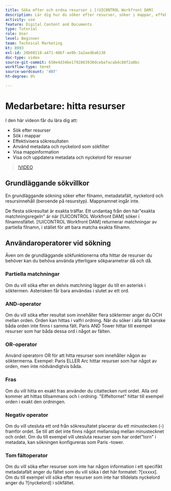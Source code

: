 ```yaml
---
title: Söka efter och ordna resurser i [!UICONTROL Workfront DAM]
description: Lär dig hur du söker efter resurser, söker i mappar, effektiviserar sökresultat, använder metadata och nyckelord som sökfilter och mycket mer i [!UICONTROL Workfront DAM].
activity: use
feature: Digital Content and Documents
type: Tutorial
role: User
level: Beginner
team: Technical Marketing
kt: 8993
exl-id: 28b60118-a471-48bf-ae9b-3a2aed6a6130
doc-type: video
source-git-commit: 650e4d346e1792863930dcebafacab4c88f2a8bc
workflow-type: tm+mt
source-wordcount: '407'
ht-degree: 0%

---
```


# Medarbetare: hitta resurser

I den här videon får du lära dig att:

* Sök efter resurser
* Sök i mappar
* Effektivisera sökresultaten
* Använd metadata och nyckelord som sökfilter
* Visa mappinformation
* Visa och uppdatera metadata och nyckelord för resurser

>[!VIDEO](https://video.tv.adobe.com/v/335253/?quality=12&learn=on)

## Grundläggande sökvillkor

En grundläggande sökning söker efter filnamn, metadatafält, nyckelord och resursinnehåll (beroende på resurstyp). Mappnamnet ingår inte.

De flesta sökresultat är exakta träffar. Ett undantag från den här&quot;exakta matchningsregeln&quot; är när [!UICONTROL Workfront DAM] söker i filnamnsfältet. [!UICONTROL Workfront DAM] returnerar matchningar av partiella filnamn, i stället för att bara matcha exakta filnamn.

## Användaroperatorer vid sökning

Även om de grundläggande sökfunktionerna ofta hittar de resurser du behöver kan du behöva använda ytterligare sökparametrar då och då.

### Partiella matchningar

Om du vill söka efter en delvis matchning lägger du till en asterisk i söktermen. Asterisken får bara användas i slutet av ett ord.

### AND-operator

Om du vill söka efter resultat som innehåller flera söktermer anger du OCH mellan orden. Orden kan hittas i valfri ordning. När du söker i alla fält kanske båda orden inte finns i samma fält. Paris AND Tower hittar till exempel resurser som har båda dessa ord i något av fälten.

### OR-operator

Använd operatorn OR för att hitta resurser som innehåller någon av söktermerna. Exempel: Paris ELLER Arc hittar resurser som har något av orden, men inte nödvändigtvis båda.

### Fras

Om du vill hitta en exakt fras använder du citattecken runt ordet. Alla ord kommer att hittas tillsammans och i ordning. &quot;Eiffeltornet&quot; hittar till exempel orden i exakt den ordningen.

### Negativ operator

Om du vill utesluta ett ord från sökresultatet placerar du ett minustecken (-) framför ordet. Se till att det inte finns något mellanslag mellan minustecknet och ordet. Om du till exempel vill utesluta resurser som har ordet&quot;torn&quot; i metadata, kan sökningen konfigureras som Paris -tower.

### Tom fältoperator

Om du vill söka efter resurser som inte har någon information i ett specifikt metadatafält anger du fältet som du vill söka i det här formatet: ?[xxxxx]. Om du till exempel vill söka efter resurser som inte har tilldelats nyckelord anger du ?[nyckelord] i sökfältet.
